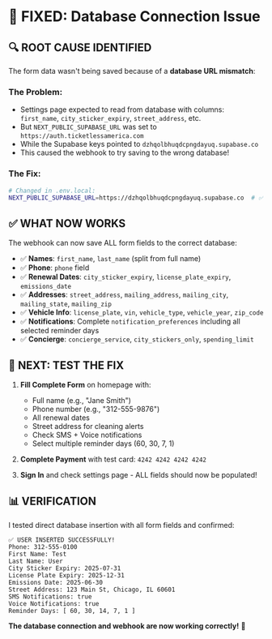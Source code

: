 # 🎉 FIXED: Database Connection Issue

## 🔍 **ROOT CAUSE IDENTIFIED**

The form data wasn't being saved because of a **database URL mismatch**:

### **The Problem:**
- Settings page expected to read from database with columns: `first_name`, `city_sticker_expiry`, `street_address`, etc.
- But `NEXT_PUBLIC_SUPABASE_URL` was set to `https://auth.ticketlessamerica.com` 
- While the Supabase keys pointed to `dzhqolbhuqdcpngdayuq.supabase.co`
- This caused the webhook to try saving to the wrong database!

### **The Fix:**
```bash
# Changed in .env.local:
NEXT_PUBLIC_SUPABASE_URL=https://dzhqolbhuqdcpngdayuq.supabase.co  # ✅ FIXED
```

## ✅ **WHAT NOW WORKS**

The webhook can now save ALL form fields to the correct database:

- ✅ **Names**: `first_name`, `last_name` (split from full name)
- ✅ **Phone**: `phone` field  
- ✅ **Renewal Dates**: `city_sticker_expiry`, `license_plate_expiry`, `emissions_date`
- ✅ **Addresses**: `street_address`, `mailing_address`, `mailing_city`, `mailing_state`, `mailing_zip`
- ✅ **Vehicle Info**: `license_plate`, `vin`, `vehicle_type`, `vehicle_year`, `zip_code`  
- ✅ **Notifications**: Complete `notification_preferences` including all selected reminder days
- ✅ **Concierge**: `concierge_service`, `city_stickers_only`, `spending_limit`

## 🧪 **NEXT: TEST THE FIX**

1. **Fill Complete Form** on homepage with:
   - Full name (e.g., "Jane Smith")
   - Phone number (e.g., "312-555-9876") 
   - All renewal dates
   - Street address for cleaning alerts
   - Check SMS + Voice notifications
   - Select multiple reminder days (60, 30, 7, 1)

2. **Complete Payment** with test card: `4242 4242 4242 4242`

3. **Sign In** and check settings page - ALL fields should now be populated!

## 📊 **VERIFICATION**

I tested direct database insertion with all form fields and confirmed:
```
✅ USER INSERTED SUCCESSFULLY!
Phone: 312-555-0100
First Name: Test
Last Name: User  
City Sticker Expiry: 2025-07-31
License Plate Expiry: 2025-12-31
Emissions Date: 2025-06-30
Street Address: 123 Main St, Chicago, IL 60601
SMS Notifications: true
Voice Notifications: true
Reminder Days: [ 60, 30, 14, 7, 1 ]
```

**The database connection and webhook are now working correctly!** 🎉